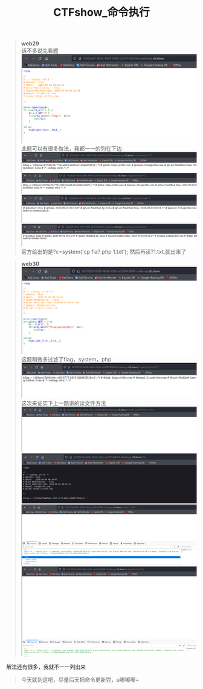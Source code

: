 ﻿---
layout: post
title: CTFshow_命令执行
---    
>**web29**  
话不多说先看题  
![29](/assets/images/29.png)  
此题可以有很多做法，我都一一的列在下边   
![29](/assets/images/2901.png)   
![29](/assets/images/2902.png)   
![29](/assets/images/2903.png)   
![29](/assets/images/2904.png)   
官方给出的是?c=system('cp fla?.php 1.txt');
然后再读?1.txt,就出来了 

>**web30**  
![30](/assets/images/30.png)   
这题稍微多过滤了flag，system，php       
![30](/assets/images/3001.png) 
这次来证实下上一题讲的读文件方法  
![30](/assets/images/3002.png)   
![30](/assets/images/30022.png)   
![30](/assets/images/3003.png)   
![30](/assets/images/3004.png)   

解法还有很多，我就不一一列出来     
>今天就到这吧，尽量后天把命令更新完，u嘟嘟嘟~
